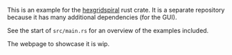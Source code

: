 This is an example for the [hexgridspiral](https://github.com/lucidBrot/hexgridspiral) rust crate.
It is a separate repository because it has many additional dependencies (for the GUI).

See the start of `src/main.rs` for an overview of the examples included.

The webpage to showcase it is wip.
